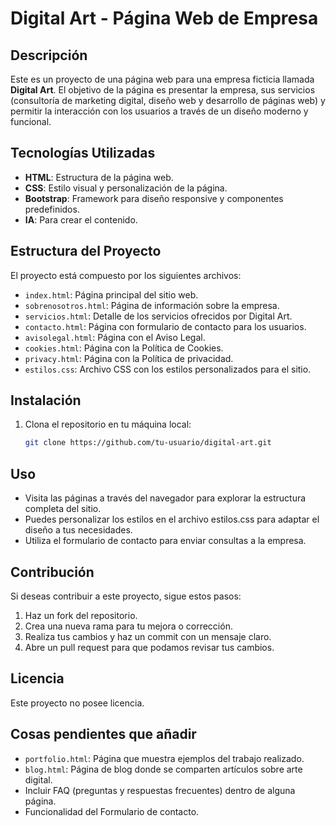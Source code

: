 # Digital Art - Página Web de Empresa

## Descripción
Este es un proyecto de una página web para una empresa ficticia llamada **Digital Art**. El objetivo de la página es presentar la empresa, sus servicios (consultoría de marketing digital, diseño web y desarrollo de páginas web) y permitir la interacción con los usuarios a través de un diseño moderno y funcional.

## Tecnologías Utilizadas
- **HTML**: Estructura de la página web.
- **CSS**: Estilo visual y personalización de la página.
- **Bootstrap**: Framework para diseño responsive y componentes predefinidos.
- **IA**: Para crear el contenido.

## Estructura del Proyecto
El proyecto está compuesto por los siguientes archivos:

- `index.html`: Página principal del sitio web.
- `sobrenosotros.html`: Página de información sobre la empresa.
- `servicios.html`: Detalle de los servicios ofrecidos por Digital Art.
- `contacto.html`: Página con formulario de contacto para los usuarios.
- `avisolegal.html`: Página con el Aviso Legal.
- `cookies.html`: Página con la Política de Cookies.
- `privacy.html`: Página con la Política de privacidad.
- `estilos.css`: Archivo CSS con los estilos personalizados para el sitio.

## Instalación
1. Clona el repositorio en tu máquina local:
   ```bash
   git clone https://github.com/tu-usuario/digital-art.git

## Uso
- Visita las páginas a través del navegador para explorar la estructura completa del sitio.
- Puedes personalizar los estilos en el archivo estilos.css para adaptar el diseño a tus necesidades.
- Utiliza el formulario de contacto para enviar consultas a la empresa.


## Contribución
Si deseas contribuir a este proyecto, sigue estos pasos:

1. Haz un fork del repositorio.
2. Crea una nueva rama para tu mejora o corrección.
3. Realiza tus cambios y haz un commit con un mensaje claro.
4. Abre un pull request para que podamos revisar tus cambios.


## Licencia
Este proyecto no posee licencia.

## Cosas pendientes que añadir

- `portfolio.html`: Página que muestra ejemplos del trabajo realizado.
- `blog.html`: Página de blog donde se comparten artículos sobre arte digital.
- Incluir FAQ (preguntas y respuestas frecuentes) dentro de alguna página.
- Funcionalidad del Formulario de contacto.
